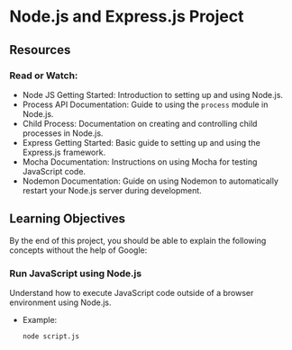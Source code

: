 # Node.js and Express.js Project

## Resources

### Read or Watch:
- Node JS Getting Started: Introduction to setting up and using Node.js.
- Process API Documentation: Guide to using the `process` module in Node.js.
- Child Process: Documentation on creating and controlling child processes in Node.js.
- Express Getting Started: Basic guide to setting up and using the Express.js framework.
- Mocha Documentation: Instructions on using Mocha for testing JavaScript code.
- Nodemon Documentation: Guide on using Nodemon to automatically restart your Node.js server during development.

## Learning Objectives

By the end of this project, you should be able to explain the following concepts without the help of Google:

### Run JavaScript using Node.js
Understand how to execute JavaScript code outside of a browser environment using Node.js.
- Example:
  ```sh
  node script.js
